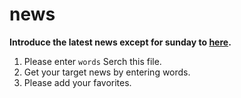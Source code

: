# news
**Introduce the latest news except for sunday to [here](https://github.com/ogasawaraShinnosuke/news/blob/master/archive/url.csv).**

1. Please enter `words` Serch this file.
2. Get your target news by entering words.
3. Please add your favorites.
